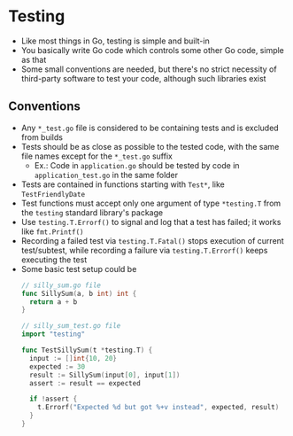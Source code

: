 # Testing

- Like most things in Go, testing is simple and built-in
- You basically write Go code which controls some other Go code, simple as that
- Some small conventions are needed, but there's no strict necessity of third-party software to test your code, although such libraries exist

## Conventions
- Any `*_test.go` file is considered to be containing tests and is excluded from builds
- Tests should be as close as possible to the tested code, with the same file names except for the `*_test.go` suffix
  - Ex.: Code in `application.go` should be tested by code in `application_test.go` in the same folder
- Tests are contained in functions starting with `Test*`, like `TestFriendlyDate`
- Test functions must accept only one argument of type `*testing.T` from the `testing` standard library's package
- Use `testing.T.Errorf()` to signal and log that a test has failed; it works like `fmt.Printf()`
- Recording a failed test via `testing.T.Fatal()` stops execution of current test/subtest, while recording a failure via `testing.T.Errorf()` keeps executing the test
- Some basic test setup could be
  ```go
  // silly_sum.go file
  func SillySum(a, b int) int {
    return a + b
  }

  // silly_sum_test.go file
  import "testing"

  func TestSillySum(t *testing.T) {
    input := []int{10, 20}
    expected := 30
    result := SillySum(input[0], input[1])
    assert := result == expected

    if !assert {
      t.Errorf("Expected %d but got %+v instead", expected, result)
    }
  }
  
  ```
